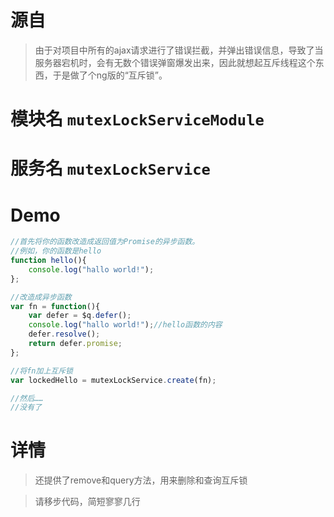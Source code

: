 # 源自
>由于对项目中所有的ajax请求进行了错误拦截，并弹出错误信息，导致了当服务器宕机时，会有无数个错误弹窗爆发出来，因此就想起互斥线程这个东西，于是做了个ng版的“互斥锁”。

# 模块名 `mutexLockServiceModule`

# 服务名 `mutexLockService`

# Demo

```js
//首先将你的函数改造成返回值为Promise的异步函数。
//例如，你的函数是hello
function hello(){
    console.log("hallo world!");
};

//改造成异步函数
var fn = function(){
    var defer = $q.defer();
    console.log("hallo world!");//hello函数的内容
    defer.resolve();
    return defer.promise;
};

//将fn加上互斥锁
var lockedHello = mutexLockService.create(fn);

//然后……
//没有了
```

# 详情
>还提供了remove和query方法，用来删除和查询互斥锁

>请移步代码，简短寥寥几行
